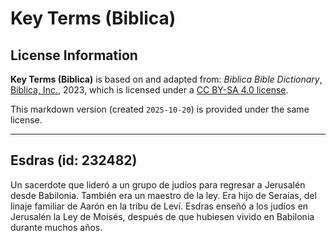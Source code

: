 # Key Terms (Biblica)

## License Information

**Key Terms (Biblica)** is based on and adapted from: _Biblica Bible Dictionary_, [Biblica, Inc.](https://www.biblica.com/), 2023, which is licensed under a [CC BY-SA 4.0 license](https://creativecommons.org/licenses/by-sa/4.0/legalcode.en).

This markdown version (created `2025-10-20`) is provided under the same license.



--------------------------------

## Esdras (id: 232482)

Un sacerdote que lideró a un grupo de judíos para regresar a Jerusalén desde Babilonia. También era un maestro de la ley. Era hijo de Seraías, del linaje familiar de Aarón en la tribu de Leví. Esdras enseñó a los judíos en Jerusalén la Ley de Moisés, después de que hubiesen vivido en Babilonia durante muchos años.


